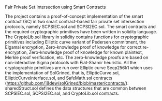 Fair Private Set Intersection using Smart Contracts


The project contains a proof-of-concept implementation of the smart contract (SC) in two smart contract-based fair private set intersection protocols, namely SCPSIEC.sol and SCPSI2EC.sol. The smart contracts and the required cryptographic primitives have been written in solidity language.  The CryptoLib.sol library in solidity contains functions for cryptographic primitives including Elliptic curve variant of Pedersen commitment, the Elgamal encryption, Zero-knowledge proof of knowledge for correct re-encryption,  Zero-knowledge proof of knowledge for known plaintext, Merkle proof verification, etc. The zero-knowledge proofs are based on non-interactive Sigma protocols with Fiat-Shamir heuristic. All the cryptographic primitives are run over Elliptic curve Secp256k1  which uses the implementation of SolGrined, that is, EllipticCurve.sol, EllipticCurveInterface.sol, and SafeMath.sol contracts (https://github.com/18dew/solGrined/blob/master/contracts/). sharedStruct.sol defines the data structures that are common between SCPSIEC.sol, SCPSI2EC.sol, and CryptoLib.sol contracts.
